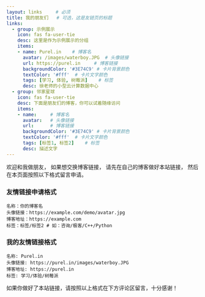 ```yaml
---
layout: links     # 必须
title: 我的朋友们   # 可选，这是友链页的标题
links:
  - group: 示例展示
    icon: fas fa-user-tie
    desc: 这里是作为示例展示的分组
    items:
    - name: Purel.in    # 博客名
      avatar: /images/waterboy.JPG  # 头像链接
      url: https://purel.in     # 博客链接
      backgroundColor: '#3E74C9' # 卡片背景颜色
      textColor: '#fff'  # 卡片文字颜色
      tags: [学习, 体验, 树莓派]    # 标签
      desc: 徐老师的小型云计算数据中心
  - group: 邻家星球
    icon: fas fa-user-tie
    desc: 下面是朋友们的博客，你可以试着随缘访问
    items:
    - name:     # 博客名
      avatar:   # 头像链接
      url:      # 博客链接
      backgroundColor: '#3E74C9' # 卡片背景颜色
      textColor: '#fff'  # 卡片文字颜色
      tags: [标签1, 标签2]    # 标签
      desc: 描述文字
---
```


欢迎和我做朋友，
如果想交换博客链接，
请先在自己的博客做好本站链接，
然后在本页面按照以下格式留言申请。

<!-- more -->
### 友情链接申请格式
```
名称：你的博客名
头像链接：https://example.com/demo/avatar.jpg
博客地址：https://example.com
标签：标签/标签2 # 如：咨询/极客/C++/Python
```
### 我的友情链接格式
```
名称: Purel.in
头像链接: https://purel.in/images/waterboy.JPG
博客地址: https://purel.in
标签: 学习/体验/树莓派
```
如果你做好了本站链接，请按照以上格式在下方评论区留言，十分感谢！